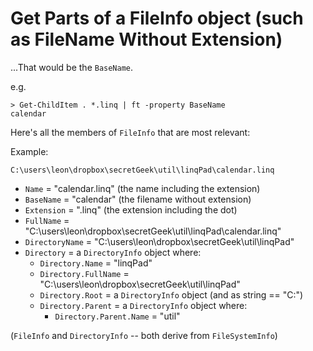 # Get Parts of a FileInfo object (such as FileName Without Extension)

...That would be the `BaseName`.

e.g.
    
    > Get-ChildItem . *.linq | ft -property BaseName
    calendar
    
Here's all the members of `FileInfo` that are most relevant:

Example:

    C:\users\leon\dropbox\secretGeek\util\linqPad\calendar.linq

 * `Name` = "calendar.linq" (the name including the extension)
 * `BaseName` = "calendar"  (the filename without extension)
 * `Extension` = ".linq"   (the extension including the dot)
 * `FullName` = "C:\users\leon\dropbox\secretGeek\util\linqPad\calendar.linq"
 * `DirectoryName` = "C:\users\leon\dropbox\secretGeek\util\linqPad" 
 * `Directory` = a `DirectoryInfo` object where:
    * `Directory.Name` = "linqPad"
    * `Directory.FullName` = "C:\users\leon\dropbox\secretGeek\util\linqPad"
    * `Directory.Root` = a `DirectoryInfo` object (and as string == "C:\")
    * `Directory.Parent` = a `DirectoryInfo` object where:
      * `Directory.Parent.Name` = "util"

(`FileInfo` and `DirectoryInfo` --  both derive from `FileSystemInfo`)
